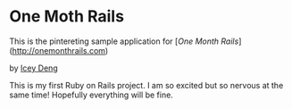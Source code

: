 # One Moth Rails


This is the pintereting sample application for
[*One Month Rails*] (http://onemonthrails.com)

by [Icey Deng ](http://iceysworld.com)

This is my first Ruby on Rails project. I am so excited but so nervous at the same time!
Hopefully everything will be fine.